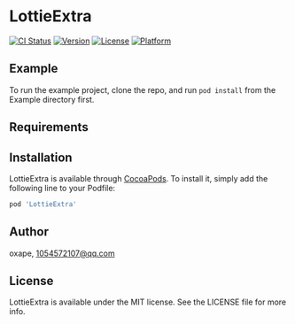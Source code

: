 # LottieExtra

[![CI Status](https://img.shields.io/travis/oxape/LottieExtra.svg?style=flat)](https://travis-ci.org/oxape/LottieExtra)
[![Version](https://img.shields.io/cocoapods/v/LottieExtra.svg?style=flat)](https://cocoapods.org/pods/LottieExtra)
[![License](https://img.shields.io/cocoapods/l/LottieExtra.svg?style=flat)](https://cocoapods.org/pods/LottieExtra)
[![Platform](https://img.shields.io/cocoapods/p/LottieExtra.svg?style=flat)](https://cocoapods.org/pods/LottieExtra)

## Example

To run the example project, clone the repo, and run `pod install` from the Example directory first.

## Requirements

## Installation

LottieExtra is available through [CocoaPods](https://cocoapods.org). To install
it, simply add the following line to your Podfile:

```ruby
pod 'LottieExtra'
```

## Author

oxape, 1054572107@qq.com

## License

LottieExtra is available under the MIT license. See the LICENSE file for more info.
